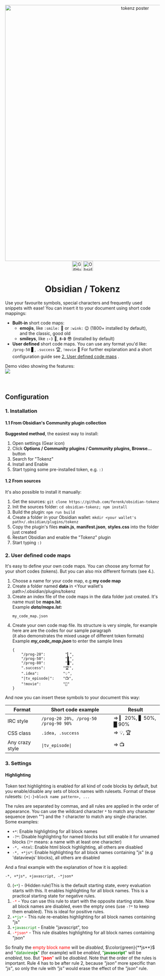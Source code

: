 ﻿<div align="center" class="not_on_gh-pages">
  <br>
  <a href="https://github.com/ferenk/obsidian-tokenz">
    <img alt="tokenz poster" src="https://ferenk.github.io/github-tests/docs/img/tokenz_poster.jpg" width="830">
  </a>
</div>
<div>
</div>
<div style="text-align: center;">
<img alt="GitHub manifest version" src="https://img.shields.io/github/manifest-json/v/ferenk/obsidian-tokenz?style=flat&logo=github" height=32px>
<img alt="Obsidian downloads" src="https://img.shields.io/github/downloads/ferenk/obsidian-tokenz/main.js?style=flat&logo=obsidian" height=32px>
</div>
<div align="center" class="not_on_gh-pages">
  <h1>Obsidian / Tokenz</h1>
</div>

Use your favourite symbols, special characters and frequently used snippets with ease!
You can insert it to your document using short code mappings:

- **Built-in** short code maps:  
	- **emojis**, like ``:smile:`` 🙂 or ``:wink:`` 😉 (1800+ installed by default),  
		and the classic, good old  
	- **smileys**, like **``:-)``** 🙂, **``8-D``** 😎 (installed by default)
- **User defined** short code maps. You can use any format you'd like:
	``/prog-50``  ▋, ``.success`` 🏆,  ``!movie`` 🎥
	For further explanation and a short configuration guide see [2. User defined code maps](#2-user-defined-code-maps) .  

Demo video showing the features:<br>
<img align="center" src="https://github.com/user-attachments/assets/6e20d9ea-bb23-4082-ba0b-686987a4d989">
<br><br><br>
## Configuration

### 1. Installation
#### 1.1 From Obsidian's Community plugin collection
**Suggested method**, the easiest way to install:
1. Open settings (Gear icon)
2. Click **Options / Community plugins / Community plugins, Browse...** button
3. Search for "Tokenz"
4. Install and Enable
5. Start typing some pre-installed token, e.g. ``:)``
#### 1.2 From sources
It's also possible to install it manually:  
1. Get the sources: ``git clone https://github.com/ferenk/obsidian-tokenz``  
2. Init the sources folder: ``cd obsidian-tokenz; npm install``  
3. Build the plugin: ``npm run build``  
4. Create a folder in your Obsidian wallet: ``mkdir <your wallet's path>/.obsidian/plugins/tokenz``  
5. Copy the plugin's files **main.js**, **manifest.json**, **styles.css** into the folder just created  
6. Restart Obsidian and enable the "Tokenz" plugin  
7. Start typing ``:)``

### 2. User defined code maps
It's easy to define your own code maps. You can choose any format for your short codes (tokens). But you can also mix different formats (see 4.).  
1. Choose a name for your code map, e.g **my code map**  
2. Create a folder named **data** in <Your wallet's path>/.obsidian/plugins/tokenz
3. Create an index file of the code maps in the data folder just created. It's name must be **maps.lst**.  
   Example ***data/maps.lst:***
   ```
   my_code_map.json
   ```
4. Create your own code map file. Its structure is very simple, for example here are are the codes for our sample paragraph<br>(it also demonstrates the mixed usage of different token formats)  
   Example ***my_code_map.json*** to enter the sample lines
   ```
   {
       "/prog-20":         "▎",
       "/prog-50":         "▋",
       "/prog-80":         "▉",
       ".success":        "🏆",
       ".idea":           "💡",
       "|tv_episode|":    "📺",
       "!movie":          "🎥"
   }
   ```

And now you can insert these symbols to your document this way:

| Format          | Short code example                           |   Result               |
| --------------- | -------------------------------------------- | ---------------------- |
| IRC style       | ``/prog-20 20%, /prog-50 /prog-90 90%``      | => ▎ 20%, ▋ 50%, █ 90% |
| CSS class       | ``.idea, .success``                          | => 💡, 🏆              |
| Any crazy style | ``\|tv_episode\|``                           | => 📺                  |

### 3. Settings
#### Highlighting
Token text highlighting is enabled for all kind of code blocks by default, but you enable/disable any sets of block names with rulesets.
Format of these rulesets:
```{+|-}<block name pattern>, ...```

The rules are separated by commas, and all rules are applied in the order of appearance.
You can use the wildcard character ``*`` to match any character sequence (even "") and the ``?`` character to match any single character.
Some examples:

- ``+*``: Enable highlighting for all block names
- ``-?*``: Disable highlighting for named blocks but still enable it for unnamed blocks (``?*`` means: a name with at least one character)
- ``-*, +html``: Enable html block highlighting, all others are disabled
- ``-*, +*js*``: Enable highlighting for all block names containing "js" (e.g 'dataviewjs' blocks), all others are disabled

And a final example with the explanation of how it is applied:

``-*, +*js*, +javascript, -*json*``

0. (<font color="green">``+*``</font>) - (Hidden rule)This is the default starting state, every evaluation starts with this. It enables highlighting for all block names.
  This is a practical starting state for negative rules.
1. <font color="red">``-*``</font> - You can use this rule to start with the opposite starting state. Now all block names are disabled, even the empty ones (use ``-?*`` to keep them enabled).
  This is ideal for positive rules.
2. <font color="green">``+*js*``</font> - This rule re-enables highlighting for all block names containing "js"
3. <font color="green">``+javascript``</font> - Enable "javascript", too
4. <font color="red">``-*json*``</font> - This rule disables highlighting for all block names containing "json"

So finally the <font color="red">empty block name</font> will be *disabled*, $\color{green}{**js**}$ and <font color="green">"dataview**js**"</font> (for example) will be *enabled*, <font color="green">"**javascript**"</font> will be *enabled*, too.  But <font color="red">"**json**"</font> will be *disabled*.
Note that the order of the rules is important. Rule 4 has to be after rule 2, because *"json"* more specific than *"js"*, so only the rule with *"js"* would erase the effect of the *"json"* rule.

